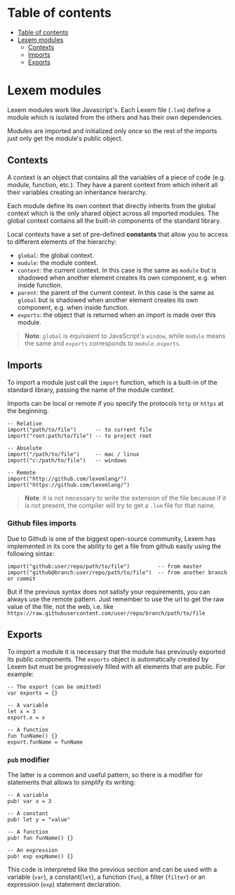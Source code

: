 # Table of contents

- [Table of contents](#table-of-contents)
- [Lexem modules](#lexem-modules)
  - [Contexts](#contexts)
  - [Imports](#imports)
  - [Exports](#exports)

# Lexem modules

Lexem modules work like Javascript's. Each Lexem file (`.lxm`) define a module which is isolated from the others and has their own dependencies.

Modules are imported and initialized only once so the rest of the imports just only get the module's public object.

## Contexts

A context is an object that contains all the variables of a piece of code (e.g. module, function, etc.). They have a parent context from which inherit all their variables creating an inheritance hierarchy.

Each module define its own context that directly inherits from the global context which is the only shared object across all imported modules.
The global context contains all the built-in components of the standard library.

Local contexts have a set of pre-defined **constants** that allow you to access to different elements of the hierarchy:

- `global`: the global context.
- `module`: the module context.
- `context`: the current context. In this case is the same as `module` but is shadowed when another element creates its own component, e.g. when inside function.
- `parent`: the parent of the current context. In this case is the same as `global` but is shadowed when another element creates its own component, e.g. when inside function.
- `exports`: the object that is returned when an import is made over this module.

> **Note**: `global` is equivalent to JavaScript's `window`, while `module` means the same and `exports` corresponds to `module.exports`.

## Imports

To import a module just call the `import` function, which is a built-in of the standard library, passing the name of the module context.

Imports can be local or remote if you specify the protocols `http` or `https` at the beginning.

```lexem
-- Relative
import("path/to/file")      -- to current file
import("root:path/to/file") -- to project root

-- Absolute
import("/path/to/file")     -- mac / linux
import("c:/path/to/file")   -- windows

-- Remote
import("http://github.com/lexemlang/")
import("https://github.com/lexemlang/")
```

> **Note**: it is not necessary to write the extension of the file because if it is not present, the compiler will try to get a `.lxm` file for that name.

### Github files imports

Due to Github is one of the biggest open-source community, Lexem has implemented in its core the ability to get a file from github easily using the following sintax:

```lexem
import("github:user/repo/path/to/file")         -- from master
import("github@branch:user/repo/path/to/file")  -- from another branch or commit
```

But if the previous syntax does not satisfy your requirements, you can always use the remote pattern.
Just remember to use the url to get the raw value of the file, not the web, i.e. like `https://raw.githubusercontent.com/user/repo/branch/path/to/file`

## Exports

To import a module it is necessary that the module has previously exported its public components. The `exports` object is automatically created by Lexem but must be progressively filled with all elements that are public. For example:

```lexem
-- The export (can be omitted)
var exports = {}

-- A variable
let x = 3
export.x = x

-- A function
fun funName() {}
export.funName = funName
```

### `pub` modifier

The latter is a common and useful pattern, so there is a modifier for statements that allows to simplify its writing:

```lexem
-- A variable
pub! var x = 3

-- A constant
pub! let y = "value"

-- A function
pub! fun funName() {}

-- An expression
pub! exp expName() {}
```

This code is interpreted like the previous section and can be used with a variable (`var`), a constant(`let`), a function (`fun`), a filter (`filter`) or an expression (`exp`) statement declaration.
